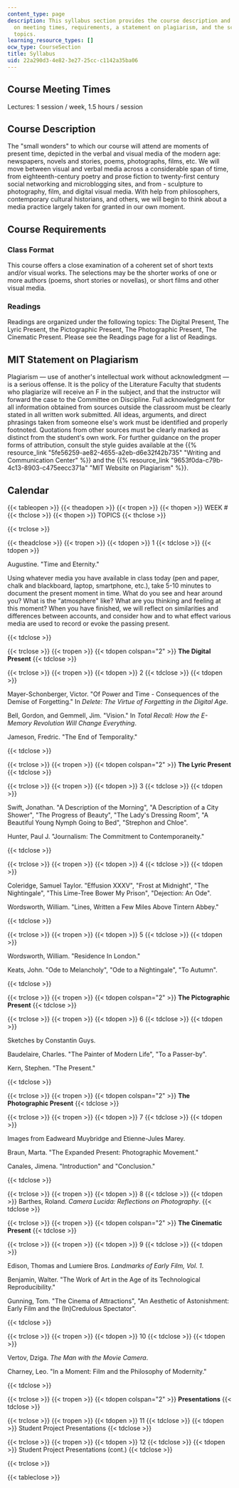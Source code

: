 ```yaml
---
content_type: page
description: This syllabus section provides the course description and information
  on meeting times, requirements, a statement on plagiarism, and the schedule of weekly
  topics.
learning_resource_types: []
ocw_type: CourseSection
title: Syllabus
uid: 22a290d3-4e82-3e27-25cc-c1142a35ba06
---
```


Course Meeting Times
--------------------

Lectures: 1 session / week, 1.5 hours / session

Course Description
------------------

The "small wonders" to which our course will attend are moments of present time, depicted in the verbal and visual media of the modern age: newspapers, novels and stories, poems, photographs, films, etc. We will move between visual and verbal media across a considerable span of time, from eighteenth-century poetry and prose fiction to twenty-first century social networking and microblogging sites, and from - sculpture to photography, film, and digital visual media. With help from philosophers, contemporary cultural historians, and others, we will begin to think about a media practice largely taken for granted in our own moment.

Course Requirements
-------------------

### Class Format

This course offers a close examination of a coherent set of short texts and/or visual works. The selections may be the shorter works of one or more authors (poems, short stories or novellas), or short films and other visual media.

### Readings

Readings are organized under the following topics: The Digital Present, The Lyric Present, the Pictographic Present, The Photographic Present, The Cinematic Present. Please see the Readings page for a list of Readings.

MIT Statement on Plagiarism
---------------------------

Plagiarism — use of another's intellectual work without acknowledgment — is a serious offense. It is the policy of the Literature Faculty that students who plagiarize will receive an F in the subject, and that the instructor will forward the case to the Committee on Discipline. Full acknowledgment for all information obtained from sources outside the classroom must be clearly stated in all written work submitted. All ideas, arguments, and direct phrasings taken from someone else's work must be identified and properly footnoted. Quotations from other sources must be clearly marked as distinct from the student's own work. For further guidance on the proper forms of attribution, consult the style guides available at the {{% resource_link "5fe56259-ae82-4655-a2eb-d6e32f42b735" "Writing and Communication Center" %}} and the {{% resource_link "9653f0da-c79b-4c13-8903-c475eecc371a" "MIT Website on Plagiarism" %}}.

Calendar
--------

{{< tableopen >}}
{{< theadopen >}}
{{< tropen >}}
{{< thopen >}}
WEEK #
{{< thclose >}}
{{< thopen >}}
TOPICS
{{< thclose >}}

{{< trclose >}}

{{< theadclose >}}
{{< tropen >}}
{{< tdopen >}}
1
{{< tdclose >}}
{{< tdopen >}}


Augustine. "Time and Eternity."

Using whatever media you have available in class today (pen and paper, chalk and blackboard, laptop, smartphone, etc.), take 5-10 minutes to document the present moment in time. What do you see and hear around you? What is the "atmosphere" like? What are you thinking and feeling at this moment? When you have finished, we will reflect on similarities and differences between accounts, and consider how and to what effect various media are used to record or evoke the passing present.


{{< tdclose >}}

{{< trclose >}}
{{< tropen >}}
{{< tdopen colspan="2" >}}
**The Digital Present**
{{< tdclose >}}

{{< trclose >}}
{{< tropen >}}
{{< tdopen >}}
2
{{< tdclose >}}
{{< tdopen >}}


Mayer-Schonberger, Victor. "Of Power and Time - Consequences of the Demise of Forgetting." In _Delete: The Virtue of Forgetting in the Digital Age_.

Bell, Gordon, and Gemmell, Jim. "Vision." In _Total Recall: How the E-Memory Revolution Will Change Everything_.

Jameson, Fredric. "The End of Temporality."


{{< tdclose >}}

{{< trclose >}}
{{< tropen >}}
{{< tdopen colspan="2" >}}
**The Lyric Present**
{{< tdclose >}}

{{< trclose >}}
{{< tropen >}}
{{< tdopen >}}
3
{{< tdclose >}}
{{< tdopen >}}


Swift, Jonathan. "A Description of the Morning", "A Description of a City Shower", "The Progress of Beauty", "The Lady's Dressing Room", "A Beautiful Young Nymph Going to Bed", "Strephon and Chloe".

Hunter, Paul J. "Journalism: The Commitment to Contemporaneity."


{{< tdclose >}}

{{< trclose >}}
{{< tropen >}}
{{< tdopen >}}
4
{{< tdclose >}}
{{< tdopen >}}


Coleridge, Samuel Taylor. "Effusion XXXV", "Frost at Midnight", "The Nightingale", "This Lime-Tree Bower My Prison", "Dejection: An Ode".

Wordsworth, William. "Lines, Written a Few Miles Above Tintern Abbey."


{{< tdclose >}}

{{< trclose >}}
{{< tropen >}}
{{< tdopen >}}
5
{{< tdclose >}}
{{< tdopen >}}


Wordsworth, William. "Residence In London."

Keats, John. "Ode to Melancholy", "Ode to a Nightingale", "To Autumn".


{{< tdclose >}}

{{< trclose >}}
{{< tropen >}}
{{< tdopen colspan="2" >}}
**The Pictographic Present**
{{< tdclose >}}

{{< trclose >}}
{{< tropen >}}
{{< tdopen >}}
6
{{< tdclose >}}
{{< tdopen >}}


Sketches by Constantin Guys.

Baudelaire, Charles. "The Painter of Modern Life", "To a Passer-by".

Kern, Stephen. "The Present."


{{< tdclose >}}

{{< trclose >}}
{{< tropen >}}
{{< tdopen colspan="2" >}}
**The Photographic Present**
{{< tdclose >}}

{{< trclose >}}
{{< tropen >}}
{{< tdopen >}}
7
{{< tdclose >}}
{{< tdopen >}}


Images from Eadweard Muybridge and Etienne-Jules Marey.

Braun, Marta. "The Expanded Present: Photographic Movement."

Canales, Jimena. "Introduction" and "Conclusion."


{{< tdclose >}}

{{< trclose >}}
{{< tropen >}}
{{< tdopen >}}
8
{{< tdclose >}}
{{< tdopen >}}
Barthes, Roland. _Camera Lucida: Reflections on Photography_.
{{< tdclose >}}

{{< trclose >}}
{{< tropen >}}
{{< tdopen colspan="2" >}}
**The Cinematic Present**
{{< tdclose >}}

{{< trclose >}}
{{< tropen >}}
{{< tdopen >}}
9
{{< tdclose >}}
{{< tdopen >}}


Edison, Thomas and Lumiere Bros. _Landmarks of Early Film, Vol. 1_.

Benjamin, Walter. "The Work of Art in the Age of its Technological Reproducibility."

Gunning, Tom. "The Cinema of Attractions", "An Aesthetic of Astonishment: Early Film and the (In)Credulous Spectator".


{{< tdclose >}}

{{< trclose >}}
{{< tropen >}}
{{< tdopen >}}
10
{{< tdclose >}}
{{< tdopen >}}


Vertov, Dziga. _The Man with the Movie Camera_.

Charney, Leo. "In a Moment: Film and the Philosophy of Modernity."


{{< tdclose >}}

{{< trclose >}}
{{< tropen >}}
{{< tdopen colspan="2" >}}
**Presentations**
{{< tdclose >}}

{{< trclose >}}
{{< tropen >}}
{{< tdopen >}}
11
{{< tdclose >}}
{{< tdopen >}}
Student Project Presentations
{{< tdclose >}}

{{< trclose >}}
{{< tropen >}}
{{< tdopen >}}
12
{{< tdclose >}}
{{< tdopen >}}
Student Project Presentations (cont.)
{{< tdclose >}}

{{< trclose >}}

{{< tableclose >}}